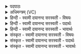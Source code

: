 <details><summary>पदपाठः</summary>

भूः। भुवः॑। स्वः॑। द्यौरि॒वेति॒ द्यौःऽइ॑व। भू॒म्ना। पृ॒थि॒वीवेति॑ पृथि॒वीऽइ॑व। व॒रि॒म्णा॒। तस्याः॑। ते॒। पृ॒थि॒वि॒। दे॒व॒य॒ज॒नीति॑ देवऽयजनि। पृ॒ष्ठे। अ॒ग्निम्। अ॒न्ना॒दमित्य॑न्नऽअ॒दम्। अ॒न्नाद्या॒येत्य॑न्न॒ऽअद्या॑य। आ। द॒धे॒। ५।
</details>

<details><summary>अधिमन्त्रम् (VC)</summary>

- अग्निवायुसूर्य्या देवताः
- प्रजापतिर्ऋषिः
- दैवी बृहती, निचृद् बृहती
- मध्यमः
</details>

<details><summary>हिन्दी - स्वामी दयानन्द सरस्वती  - विषयः</summary>

फिर उस अग्नि का किसलिये उपयोग करना चाहिये, इस विषय का उपदेश अगले मन्त्र में किया है ॥
</details>

<details><summary>हिन्दी - स्वामी दयानन्द सरस्वती  - पदार्थः</summary>

पदार्थान्वयभाषाः -  मैं (अन्नाद्याय) भक्षण योग्य अन्न के लिये (भूम्ना) विभु अर्थात् ऐश्वर्य्य से (द्यौरिव) आकाश में सूर्य के समान (वरिम्णा) अच्छे-अच्छे गुणों से (पृथिवीव) विस्तृत भूमि के तुल्य (ते) प्रत्यक्ष वा (तस्याः) अप्रत्यक्ष अर्थात् आकाशयुक्त लोक में रहनेवाली (देवयजनि) देव अर्थात् विद्वान् लोग जहाँ यज्ञ करते हैं वा (पृथिवी) भूमि के (पृष्ठे) पृष्ठ के ऊपर (भूः) भूमि (भुवः) अन्तरिक्ष (स्वः) दिव अर्थात् प्रकाशस्वरूप सूर्यलोक इनके अन्तर्गत रहने तथा (अन्नादम्) यव आदि सब अन्नों को भक्षण करनेवाले (अग्निम्) प्रसिद्ध अग्नि को (आदधे) स्थापन करता हूँ ॥५॥
</details>

<details><summary>हिन्दी - स्वामी दयानन्द सरस्वती  - भावार्थः</summary>

भावार्थभाषाः -  इस मन्त्र में दो उपमालङ्कार हैं। हे मनुष्य लोगो ! तुम ईश्वर से तीन लोकों के उपकार करने वा अपनी व्याप्ति से सूर्य प्रकाश के समान तथा उत्तम-उत्तम गुणों से पृथिवी के समान अपने-अपने लोकों में निकट रहनेवाले रचे हुए अग्नि को कार्य की सिद्धि के लिये यत्न के साथ उपयोग करो ॥५॥
</details>

<details><summary>संस्कृत - स्वामी दयानन्द सरस्वती  - विषयः</summary>

पुनः स किमर्थ उपयोजनीय इत्युपदिश्यते ॥
</details>

<details><summary>संस्कृत - स्वामी दयानन्द सरस्वती  - पदार्थः</summary>

पदार्थान्वयभाषाः -  अहमन्नाद्याय भूम्ना द्यौरिव वरिम्णा पृथिवीव तेऽस्याः प्रत्यक्षायास्तस्या अप्रत्यक्षाया अन्तरिक्षलोकस्थाया देवयजनि देवयजन्याः पृथिवि, पृथिव्याः पृष्ठे, पृष्ठोपरि भूर्भुवः स्वर्लोकान्तर्गतमन्नादमग्निमादधे, स्थापयामि ॥५॥
</details>

<details><summary>संस्कृत - स्वामी दयानन्द सरस्वती  - भावार्थः</summary>

भावार्थभाषाः -  अत्रोपमालङ्कारौ। हे मनुष्या ! यूयमीश्वरेण रचितं त्रैलोक्योपकारकं स्वव्याप्त्या सूर्यप्रकाशसदृशं श्रेष्ठैर्गुणैः पृथिवीसमानं स्वस्वलोके सन्निहितमिममग्निं कार्यसिद्ध्यर्थं प्रयत्नेनोपयोजयत ॥५॥
</details>